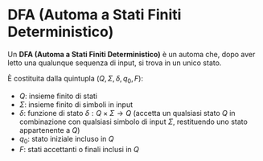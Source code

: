 # DFA (Automa a Stati Finiti Deterministico)

Un **DFA (Automa a Stati Finiti Deterministico)** è un automa che, dopo aver letto una qualunque sequenza di input, si trova in un unico stato.

È costituita dalla quintupla $\left(Q, \Sigma, \delta, q_0, F\right)$:

- $Q$: insieme finito di stati
- $\Sigma$: insieme finito di simboli in input
- $\delta$: funzione di stato $\delta: Q \times \Sigma \rightarrow Q$ (accetta un qualsiasi stato $Q$ in combinazione con qualsiasi simbolo di input $\Sigma$, restituendo uno stato appartenente a $Q$)
- $q_0$: stato iniziale incluso in $Q$
- $F$: stati accettanti o finali inclusi in $Q$
